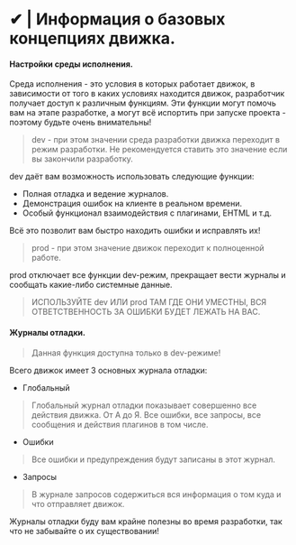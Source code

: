 # ✔ | Информация о базовых концепциях движка.

#### Настройки среды исполнения.

Среда исполнения - это условия в которых работает движок, в зависимости от того в каких условиях находится движок, разработчик получает доступ к различным функциям.
Эти функции могут помочь вам на этапе разработке, а могут всё испортить при запуске проекта - поэтому будьте очень внимательны!

> dev - при этом значении среда разработки движка переходит в режим разработки. Не рекомендуется ставить это значение если вы закончили разработку.

dev даёт вам возможность использовать следующие функции:

- Полная отладка и ведение журналов.
- Демонстрация ошибок на клиенте в реальном времени.
- Особый функционал взаимодействия с плагинами, EHTML и т.д.

Всё это позволит вам быстро находить ошибки и исправлять их!

> prod - при этом значение движок переходит к полноценной работе.

prod отключает все функции dev-режим, прекращает вести журналы и сообщать какие-либо системные данные.

> ИСПОЛЬЗУЙТЕ dev ИЛИ prod ТАМ ГДЕ ОНИ УМЕСТНЫ, ВСЯ ОТВЕТСТВЕННОСТЬ ЗА ОШИБКИ БУДЕТ ЛЕЖАТЬ НА ВАС.

#### Журналы отладки.

> Данная функция доступна только в dev-режиме!

Всего движок имеет 3 основных журнала отладки:

- Глобальный

> Глобальный журнал отладки показывает совершенно все действия движка. От А до Я. Все ошибки, все запросы, все сообщения и действия плагинов в том числе.

- Ошибки

> Все ошибки и предупреждения будут записаны в этот журнал.

- Запросы

> В журнале запросов содержиться вся информация о том куда и что отправляет движок.

Журналы отладки буду вам крайне полезны во время разработки, так что не забывайте о их существовании!

